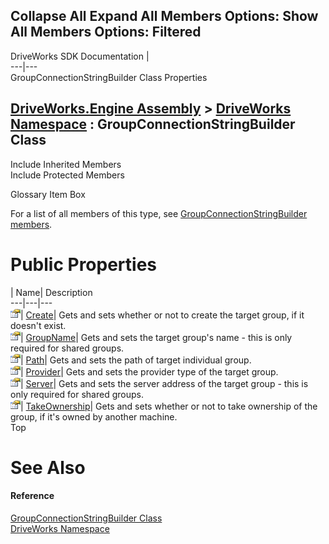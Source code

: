 Collapse All Expand All Members Options: Show All  Members Options: Filtered   
---  
DriveWorks SDK Documentation  |   
---|---  
GroupConnectionStringBuilder Class Properties   
  
[DriveWorks.Engine Assembly](topic2156.md) > [DriveWorks Namespace](topic2159.md) : GroupConnectionStringBuilder Class  
---  
  
Include Inherited Members    
Include Protected Members    


Glossary Item Box

For a list of all members of this type, see [GroupConnectionStringBuilder members](topic3069.md).

# Public Properties

| Name| Description  
---|---|---  
![Public Property](dotnetimages/publicProperty.gif)| [Create](topic3078.md)| Gets and sets whether or not to create the target group, if it doesn't exist.   
![Public Property](dotnetimages/publicProperty.gif)| [GroupName](topic3079.md)| Gets and sets the target group's name - this is only required for shared groups.   
![Public Property](dotnetimages/publicProperty.gif)| [Path](topic3080.md)| Gets and sets the path of target individual group.   
![Public Property](dotnetimages/publicProperty.gif)| [Provider](topic3081.md)| Gets and sets the provider type of the target group.   
![Public Property](dotnetimages/publicProperty.gif)| [Server](topic3082.md)| Gets and sets the server address of the target group - this is only required for shared groups.   
![Public Property](dotnetimages/publicProperty.gif)| [TakeOwnership](topic3083.md)| Gets and sets whether or not to take ownership of the group, if it's owned by another machine.   
Top

# See Also

#### Reference

[GroupConnectionStringBuilder Class](topic3068.md)   
[DriveWorks Namespace](topic2159.md)


